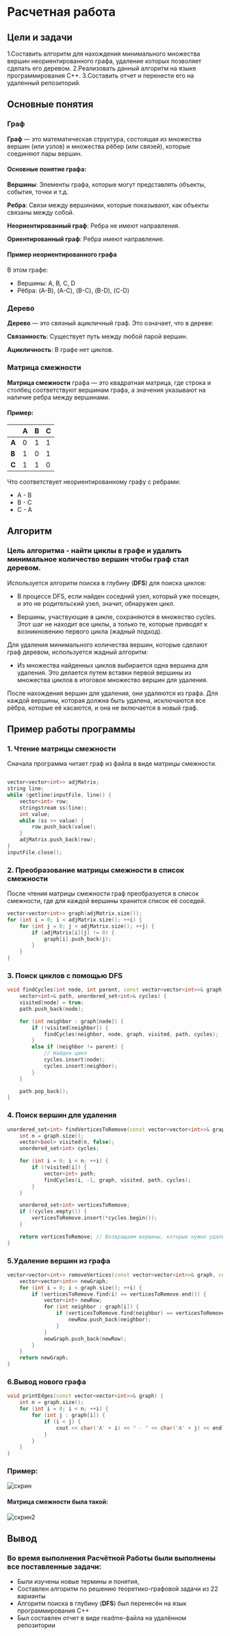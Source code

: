 # Расчетная работа

## Цели и задачи
1.Составить алгоритм для нахождения минимального множества вершин неориентированного графа, удаление которых позволяет сделать его деревом.
2.Реализовать данный алгоритм на языке программирования C++.
3.Составить отчет и перенести его на удаленный репозиторий.
## Основные понятия

### Граф
**Граф** — это математическая структура, состоящая из множества вершин (или узлов) и множества рёбер (или связей), которые соединяют пары вершин.
#### Основные понятие графа:
**Вершины**: Элементы графа, которые могут представлять объекты, события, точки и т.д.

**Ребра**: Связи между вершинами, которые показывают, как объекты связаны между собой.

**Неориентированный граф**: Ребра не имеют направления.

**Ориентированный граф**: Ребра имеют направление.

#### Пример неориентированного графа

В этом графе:
- Вершины: A, B, C, D
- Рёбра: (A-B), (A-C), (B-C), (B-D), (C-D)

### Дерево

**Дерево** — это связный ацикличный граф. Это означает, что в дереве:

**Связанность**: Существует путь между любой парой вершин.

**Ацикличность**: В графе нет циклов.

### Матрица смежности

**Матрица смежности** графа — это квадратная матрица, где строка и столбец соответствуют вершинам графа, а значения указывают на наличие ребра между вершинами.

#### Пример:

|     | **А** | **B** | **C** |
|-----|----|----|----|
| **A** |  0 |  1 |  1 |
| **B** |  1 |  0 |  1 |
| **C** |  1 |  1 |  0 |

Что соответствует неориентированному графу с ребрами:

- A - B
- B - C
- C - A

## Алгоритм

### Цель алгоритма - найти циклы в графе и удалить минимальное количество вершин чтобы граф стал деревом.

Используется алгоритм поиска в глубину (**DFS**) для поиска циклов:

- В процессе DFS, если найден соседний узел, который уже посещен, и это не родительский узел, значит, обнаружен цикл.

- Вершины, участвующие в цикле, сохраняются в множество cycles. Этот шаг не находит все циклы, а только те, которые приводят к возникновению первого цикла (жадный подход).

Для удаления минимального количества вершин, которые сделают граф деревом, используется жадный алгоритм:

- Из множества найденных циклов выбирается одна вершина для удаления. Это делается путем вставки первой вершины из множества циклов в итоговое множество вершин для удаления.

После нахождения вершин для удаления, они удаляются из графа. Для каждой вершины, которая должна быть удалена, исключаются все рёбра, которые её касаются, и она не включается в новый граф.

## Пример работы программы

### 1. Чтение матрицы смежности

Сначала программа читает граф из файла в виде матрицы смежности.

```C++

vector<vector<int>> adjMatrix;
string line;
while (getline(inputFile, line)) {
    vector<int> row;
    stringstream ss(line);
    int value;
    while (ss >> value) {
        row.push_back(value);
    }
    adjMatrix.push_back(row);
}
inputFile.close();

```
### 2. Преобразование матрицы смежности в список смежности

После чтения матрицы смежности граф преобразуется в список смежности, где для каждой вершины хранится список её соседей.

```C++
vector<vector<int>> graph(adjMatrix.size());
for (int i = 0; i < adjMatrix.size(); ++i) {
    for (int j = 0; j < adjMatrix.size(); ++j) {
        if (adjMatrix[i][j] != 0) {
            graph[i].push_back(j);
        }
    }
}
```

### 3. Поиск циклов с помощью DFS

```C++
void findCycles(int node, int parent, const vector<vector<int>>& graph, vector<bool>& visited,
    vector<int>& path, unordered_set<int>& cycles) {
    visited[node] = true;
    path.push_back(node);

    for (int neighbor : graph[node]) {
        if (!visited[neighbor]) {
            findCycles(neighbor, node, graph, visited, path, cycles);
        }
        else if (neighbor != parent) {
            // Найден цикл
            cycles.insert(node);
            cycles.insert(neighbor);
        }
    }

    path.pop_back();
}
```

### 4. Поиск вершин для удаления
```C++
unordered_set<int> findVerticesToRemove(const vector<vector<int>>& graph) {
    int n = graph.size();
    vector<bool> visited(n, false);
    unordered_set<int> cycles;

    for (int i = 0; i < n; ++i) {
        if (!visited[i]) {
            vector<int> path;
            findCycles(i, -1, graph, visited, path, cycles);
        }
    }

    unordered_set<int> verticesToRemove;
    if (!cycles.empty()) {
        verticesToRemove.insert(*cycles.begin());
    }

    return verticesToRemove; // Возвращаем вершины, которые нужно удалить
}
```

### 5.Удаление вершин из графа
```C++
vector<vector<int>> removeVertices(const vector<vector<int>>& graph, const unordered_set<int>& verticesToRemove) {
    vector<vector<int>> newGraph;
    for (int i = 0; i < graph.size(); ++i) {
        if (verticesToRemove.find(i) == verticesToRemove.end()) {
            vector<int> newRow;
            for (int neighbor : graph[i]) {
                if (verticesToRemove.find(neighbor) == verticesToRemove.end()) {
                    newRow.push_back(neighbor);
                }
            }
            newGraph.push_back(newRow);
        }
    }
    return newGraph;
}
```

### 6.Вывод нового графа
```C++
void printEdges(const vector<vector<int>>& graph) {
    int n = graph.size();
    for (int i = 0; i < n; ++i) {
        for (int j : graph[i]) {
            if (i < j) { 
                cout << char('A' + i) << " - " << char('A' + j) << endl;
            }
        }
    }
}
```
### Пример:
![скрин](image1.png)

#### Матрица смежности была такой:
![скрин2](image2.png)

## Вывод

### Во время выполнения Расчётной Работы были выполнены все поставленные задачи:

* Были изучены новые термины и понятия,
* Соcтавлен алгоритм по решению теоретико-графовой задачи из 22 варианты
* Алгоритм поиска в глубину (**DFS**)  был перенесён на язык программирования C++
* Был составлен отчет в виде readme-файла на удалённом репозитории


